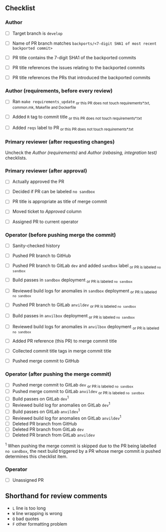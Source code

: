 <!-- 
This is the PR template for backport PRs against `develop`.
-->

## Checklist


### Author

- [ ] Target branch is `develop`
- [ ] Name of PR branch matches `backports/<7-digit SHA1 of most recent backported commit>`
- [ ] PR title contains the 7-digit SHA1 of the backported commits
- [ ] PR title references the issues relating to the backported commits
- [ ] PR title references the PRs that introduced the backported commits


### Author (requirements, before every review)

- [ ] Ran `make requirements_update`                                <sub>or this PR does not touch requirements*.txt, common.mk, Makefile and Dockerfile</sub>
- [ ] Added `R` tag to commit title                                 <sub>or this PR does not touch requirements*.txt</sub>
- [ ] Added `reqs` label to PR                                      <sub>or this PR does not touch requirements*.txt</sub>


### Primary reviewer (after requesting changes)

Uncheck the *Author (requirements)* and *Author (rebasing, integration test)* 
checklists.


### Primary reviewer (after approval)

- [ ] Actually approved the PR
- [ ] Decided if PR can be labeled `no sandbox`
- [ ] PR title is appropriate as title of merge commit
- [ ] Moved ticket to *Approved* column
- [ ] Assigned PR to current operator


### Operator (before pushing merge the commit)

- [ ] Sanity-checked history
- [ ] Pushed PR branch to GitHub
- [ ] Pushed PR branch to GitLab `dev` and added `sandbox` label    <sub>or PR is labeled `no sandbox`</sub>
- [ ] Build passes in `sandbox` deployment                          <sub>or PR is labeled `no sandbox`</sub>
- [ ] Reviewed build logs for anomalies in `sandbox` deployment     <sub>or PR is labeled `no sandbox`</sub>
- [ ] Pushed PR branch to GitLab `anvildev`                         <sub>or PR is labeled `no sandbox`</sub>
- [ ] Build passes in `anvilbox` deployment                         <sub>or PR is labeled `no sandbox`</sub>
- [ ] Reviewed build logs for anomalies in `anvilbox` deployment    <sub>or PR is labeled `no sandbox`</sub>
- [ ] Added PR reference (this PR) to merge commit title
- [ ] Collected commit title tags in merge commit title
- [ ] Pushed merge commit to GitHub


### Operator (after pushing the merge commit)

- [ ] Pushed merge commit to GitLab `dev`                            <sub>or PR is labeled `no sandbox`</sub>
- [ ] Pushed merge commit to GitLab `anvildev`                       <sub>or PR is labeled `no sandbox`</sub>
- [ ] Build passes on GitLab `dev`<sup>1</sup>
- [ ] Reviewed build log for anomalies on GitLab `dev`<sup>1</sup>
- [ ] Build passes on GitLab `anvildev`<sup>1</sup>
- [ ] Reviewed build log for anomalies on GitLab `anvildev`<sup>1</sup>
- [ ] Deleted PR branch from GitHub
- [ ] Deleted PR branch from GitLab `dev`
- [ ] Deleted PR branch from GitLab `anvildev`

<sup>1</sup> When pushing the merge commit is skipped due to the PR being
labelled `no sandbox`, the next build triggered by a PR whose merge commit *is* 
pushed determines this checklist item.

### Operator

- [ ] Unassigned PR


## Shorthand for review comments

- `L` line is too long
- `W` line wrapping is wrong
- `Q` bad quotes
- `F` other formatting problem

